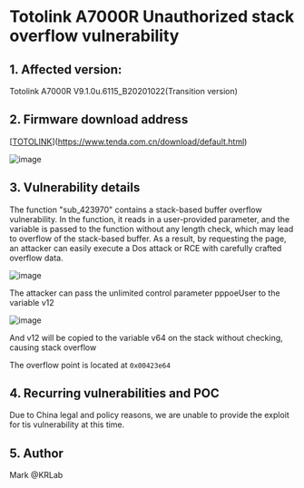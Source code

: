 # Totolink A7000R Unauthorized stack overflow vulnerability

## 1. Affected version:

Totolink A7000R V9.1.0u.6115_B20201022(Transition version)

## 2. Firmware download address

[[TOTOLINK](https://www.totolink.net/home/menu/detail/menu_listtpl/download/id/171/ids/36.html)](https://www.tenda.com.cn/download/default.html)

![image](https://user-images.githubusercontent.com/73413552/221508389-e59a233e-a4fb-4a77-9e58-62f8b0d1df0d.png)

## 3. Vulnerability details

The function "sub_423970" contains a stack-based buffer overflow vulnerability. In the function, it reads in a user-provided parameter, and the variable is passed to the function without any length check, which may lead to overflow of the stack-based buffer. As a result, by requesting the page, an attacker can easily execute a Dos attack or RCE with carefully crafted overflow data.



![image](https://user-images.githubusercontent.com/73413552/221508422-f543d079-3b94-4f05-afab-24ad7df2ad44.png)

The attacker can pass the unlimited control parameter pppoeUser to the variable v12

![image](https://user-images.githubusercontent.com/73413552/221508441-3f1e2a85-4466-4c9d-8f8a-0eac91babe51.png)

And v12 will be copied to the variable v64 on the stack without checking, causing stack overflow

The overflow point is located at `0x00423e64`

## 4. Recurring vulnerabilities and POC

Due to China legal and policy reasons, we are unable to provide the exploit for tis vulnerability at this time.

## 5. Author

Mark @KRLab
